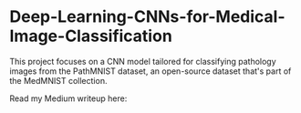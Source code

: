 # Deep-Learning-CNNs-for-Medical-Image-Classification
This project focuses on a CNN model tailored for classifying pathology images from the PathMNIST dataset, an open-source dataset that's part of the MedMNIST collection.

Read my Medium writeup here: 
